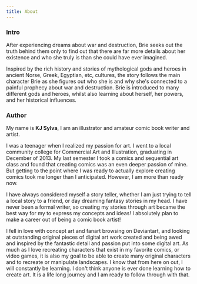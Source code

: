```yaml
---
title: About
---
```

### Intro

After experiencing dreams about war and destruction, Brie seeks out the truth behind them only to find out that there are far more details about her
existence and who she truly is than she could have ever imagined.

Inspired by the rich history and stories of mythological gods and heroes in ancient Norse, Greek, Egyptian, etc, cultures, the story follows the main
character Brie as she figures out who she is and why she's connected to a painful prophecy about war and destruction. Brie is introduced to many
different gods and heroes, whilst also learning about herself, her powers, and her historical influences.

### Author

My name is **KJ Sylva**, I am an illustrator and amateur comic book writer and
artist.

I was a teenager when I realized my passion for art. I went to a local community college for Commercial Art and Illustration, graduating in December of 2013. My last semester I took a comics and sequential art class and found that creating comics was an even deeper passion of mine. But getting to the point where I was ready to actually explore creating comics took me longer than I anticipated. However, I am more than ready now.

I have always considered myself a story teller, whether I am just trying to tell a local story to a friend, or day dreaming fantasy stories in my head. I have never been a formal writer, so creating my stories through art became the best way for my to express my concepts and ideas! I absolutely plan to make a career out of being a comic book artist!

I fell in love with concept art and fanart browsing on Deviantart, and looking at outstanding original pieces of digital art work created and being awed and inspired by the fantastic detail and passion put into some digital art. As much as I love recreating characters that exist in my favorite comics, or video games, it is also my goal to be able to create many original characters
and to recreate or manipulate landscapes. I know that from here on out, I will constantly be learning. I don't think anyone is ever done learning how to create art. It is a life long journey and I am ready to follow through with that.
